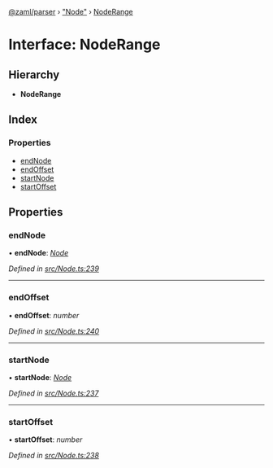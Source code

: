 [@zaml/parser](../README.md) › ["Node"](../modules/_node_.md) › [NodeRange](_node_.noderange.md)

# Interface: NodeRange

## Hierarchy

* **NodeRange**

## Index

### Properties

* [endNode](_node_.noderange.md#endnode)
* [endOffset](_node_.noderange.md#endoffset)
* [startNode](_node_.noderange.md#startnode)
* [startOffset](_node_.noderange.md#startoffset)

## Properties

###  endNode

• **endNode**: *[Node](../classes/_node_.node.md)*

*Defined in [src/Node.ts:239](https://github.com/nexushubs/zaml-lang/blob/226a4c7/packages/zaml-parser/src/Node.ts#L239)*

___

###  endOffset

• **endOffset**: *number*

*Defined in [src/Node.ts:240](https://github.com/nexushubs/zaml-lang/blob/226a4c7/packages/zaml-parser/src/Node.ts#L240)*

___

###  startNode

• **startNode**: *[Node](../classes/_node_.node.md)*

*Defined in [src/Node.ts:237](https://github.com/nexushubs/zaml-lang/blob/226a4c7/packages/zaml-parser/src/Node.ts#L237)*

___

###  startOffset

• **startOffset**: *number*

*Defined in [src/Node.ts:238](https://github.com/nexushubs/zaml-lang/blob/226a4c7/packages/zaml-parser/src/Node.ts#L238)*

